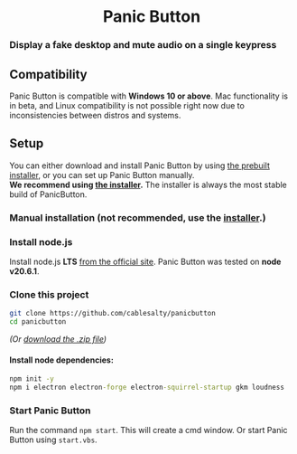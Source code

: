 <h1 style="text-align:center"><b>Panic Button</b></h1>

### Display a fake desktop and mute audio on a single keypress

## Compatibility
Panic Button is compatible with **Windows 10 or above**. Mac functionality is in beta, and Linux compatibility is not possible right now due to inconsistencies between distros and systems.

## Setup
You can either download and install Panic Button by using [the prebuilt installer](https://github.com/cablesalty/PanicButton/releases/download/Production/PanicButton-1.0.0-Setup.exe), or you can set up Panic Button manually.  
**We recommend using [the installer](https://github.com/cablesalty/PanicButton/releases/download/Production/PanicButton-1.0.0-Setup.exe).** The installer is always the most stable build of PanicButton.

### Manual installation (not recommended, use the [installer](https://github.com/cablesalty/PanicButton/releases/download/Production/PanicButton-1.0.0-Setup.exe).)
### Install node.js
Install node.js **LTS** [from the official site](https://nodejs.org/). Panic Button was tested on **node v20.6.1**. 

### Clone this project
```sh
git clone https://github.com/cablesalty/panicbutton
cd panicbutton
```
*(Or [download the .zip file](https://github.com/cablesalty/PanicButton/archive/refs/heads/main.zip))*

#### Install node dependencies:
```bat
npm init -y
npm i electron electron-forge electron-squirrel-startup gkm loudness
```

### Start Panic Button
Run the command `npm start`. This will create a cmd window. Or start Panic Button using `start.vbs`.

<!-- ## Donation
If you want to support the project financially, you can either [donate using GitHub](), [PayPal](), or [cryptocurrency]().

Any form of donation is well appreciated! -->

